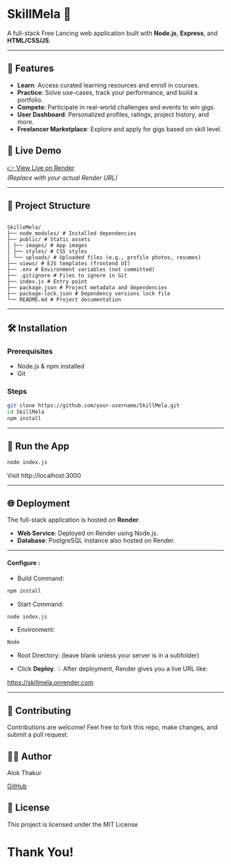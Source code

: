 
# SkillMela  🚀

A full-stack Free Lancing web application built with **Node.js**, **Express**, and **HTML/CSS/JS**.
 
--- 

## 🚀 Features

- **Learn**: Access curated learning resources and enroll in courses.
- **Practice**: Solve use-cases, track your performance, and build a portfolio.
- **Compete**: Participate in real-world challenges and events to win gigs.
- **User Dashboard**: Personalized profiles, ratings, project history, and more.
- **Freelancer Marketplace**: Explore and apply for gigs based on skill level.

## 🔗 Live Demo

[👉 View Live on Render](https://skillmela.onrender.com/)  
_(Replace with your actual Render URL)_

---

## 📂 Project Structure
```

SkilleMela/
├── node_modules/ # Installed dependencies
├── public/ # Static assets
│ ├── images/ # App images
│ ├── styles/ # CSS styles
│ └── uploads/ # Uploaded files (e.g., profile photos, resumes)
├── views/ # EJS templates (frontend UI)
├── .env # Environment variables (not committed)
├── .gitignore # Files to ignore in Git
├── index.js # Entry point
├── package.json # Project metadata and dependencies
├── package-lock.json # Dependency versions lock file
└── README.md # Project documentation
```

---

## 🛠️ Installation

### Prerequisites

- Node.js & npm installed
- Git

### Steps

```bash
git clone https://github.com/your-username/SkillMela.git
cd SkillMela
npm install

```

---

## 🚀 Run the App

```bash
node index.js
```
Visit http://localhost:3000

---

## 🌐 Deployment

The full-stack application is hosted on **Render**.

- **Web Service**: Deployed on Render using Node.js.
- **Database**: PostgreSQL instance also hosted on Render.

---
#### Configure :
- Build Command: 
```bash 
npm install
```
- Start Command: 
```bash
node index.js
```
- Environment:
```bash
Node
```
- Root Directory: (leave blank unless your server is in a subfolder)

- Click **Deploy**.
💡 After deployment, Render gives you a live URL like:

https://skillmela.onrender.com

---


## 🤝 Contributing

Contributions are welcome! Feel free to fork this repo, make changes, and submit a pull request.


## 🧑‍💻 Author
Alok Thakur

[GitHub](https://github.com/alok9064)

## 📄 License

This project is licensed under the MIT License

# Thank You!
